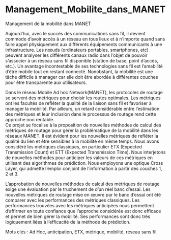 # Management_Mobilite_dans_MANET
Management de la mobilité dans MANET

  Aujourd’hui, avec le succès des communications sans fil, il devient commode d’avoir accès  à un réseau en tous lieux et à n'importe quand sans faire appel physiquement aux différents équipements communicants  à une  infrastructure.  Les nœuds (ordinateurs portables, smartphones, etc) peuvent analyser les différents canaux radio dans l’objet de pouvoir s’associer à un réseau sans fil disponible (station de base, point d’accès, etc.). Un avantage incontestable de ses technologies sans fil est l’amabilité d’être mobile  tout en restant connecté. Nonobstant, la mobilité est une tâche difficile à manager car elle doit être abordée à différentes couches pour être transparente aux utilisateurs. 

   Dans le réseau Mobile Ad hoc Network(MANET), les protocoles de routage se servent des métriques pour choisir les  routes optimales. Les métriques ont les facultés de refléter la qualité de la liaison sans fil et favoriser à manager la mobilité. Par ailleurs, un retard considérable entre l’estimation des métriques et leur inclusion dans le processus de routage rend cette approche non rentable.  
Ce projet se focalise  à la proposition de nouvelles méthodes de calcul des métriques de routage pour gérer la problématique de la mobilité dans les réseaux MANET. Il est évident pour les nouvelles métriques de refléter la qualité du lien et être sensibles à la mobilité en même temps. Nous avons considéré les métriques classiques, en particulier ETX (Expected Transmission Count) et ETT (Expected Transmission Time). Nous interjetons  de nouvelles méthodes pour anticiper les valeurs de ces métriques en utilisant des algorithmes de prédiction. Nous employons une optique Cross Layer, qui admette l’emploi conjoint de l’information à partir des couches 1, 2 et 3.

   L’approbation de nouvelles méthodes de calcul des métriques de routage exige une évaluation
par le truchement de d’un réel banc d’essai. Les nouvelles métriques de routage mise en œuvre par le banc d’essai ont été comparer avec les performances des métriques classiques. Les performances trouvées avec les métriques anticipées nous permettent d’affirmer en toute confiance que l’approche considérée est donc efficace et permet de bien gérer la mobilité. Ses performances sont donc très logiquement liées à l’efficacité de la méthode de prédiction.

Mots clés : Ad Hoc, anticipation, ETX, métrique, mobilité, réseau sans fil.


